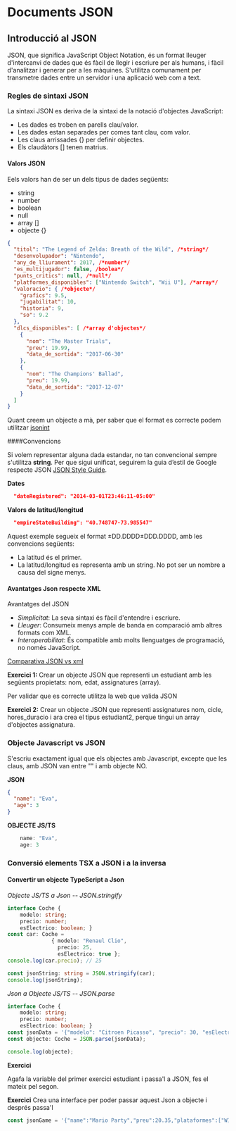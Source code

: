 # Documents JSON

## Introducció al JSON

JSON, que significa JavaScript Object Notation, és un format lleuger d'intercanvi de dades que és fàcil de llegir i escriure per als humans, i fàcil d'analitzar i generar per a les màquines. S'utilitza comunament per transmetre dades entre un servidor i una aplicació web com a text.


### Regles de sintaxi JSON
La sintaxi JSON es deriva de la sintaxi de la notació d'objectes JavaScript:

- Les dades es troben en parells clau/valor.
- Les dades estan separades per comes tant clau, com valor.
- Les claus arrissades {} per definir  objectes.
- Els claudàtors [] tenen matrius.

#### Valors JSON
Eels valors han de ser un dels tipus de dades següents:

- string
- number
- boolean
- null
- array []
- objecte {}

```json
{
  "titol": "The Legend of Zelda: Breath of the Wild", /*string*/
  "desenvolupador": "Nintendo",
  "any_de_lliurament": 2017, /*number*/
  "es_multijugador": false, /boolea*/
  "punts_critics": null, /*null*/
  "platformes_disponibles": ["Nintendo Switch", "Wii U"], /*array*/
  "valoracio": { /*objecte*/
    "grafics": 9.5,
    "jugabilitat": 10,
    "historia": 9,
    "so": 9.2
  },
  "dlcs_disponibles": [ /*array d'objectes*/
    {
      "nom": "The Master Trials",
      "preu": 19.99,
      "data_de_sortida": "2017-06-30"
    },
    {
      "nom": "The Champions' Ballad",
      "preu": 19.99,
      "data_de_sortida": "2017-12-07"
    }
  ]
}
```

Quant creem un objecte a mà, per saber que el format es correcte podem utilitzar [jsonint](https://jsonlint.com/)

####Convencions

Si volem representar alguna dada estandar, no tan convencional sempre s'utilitza **string**. Per que sigui unificat, seguirem la guia d’estil de Google respecte JSON  [JSON Style Guide](https://google.github.io/styleguide/jsoncstyleguide.xml).

**Dates**
```json
  "dateRegistered": "2014-03-01T23:46:11-05:00"
```

**Valors de latitud/longitud**
```json
  "empireStateBuilding": "40.748747-73.985547"
```
Aquest exemple segueix el format ±DD.DDDD±DDD.DDDD, amb les convencions següents:

* La latitud és el primer.
* La latitud/longitud es representa amb un string. No pot ser un nombre a causa del signe menys.
  
#### Avantatges Json respecte XML
Avantatges del JSON

+ *Simplicitat*: La seva sintaxi és fàcil d'entendre i escriure.
+ *Lleuger*: Consumeix menys ample de banda en comparació amb altres formats com XML.
+ *Interoperabilitat*: És compatible amb molts llenguatges de programació, no només JavaScript.

<a href="https://www.w3schools.com/js/js_json_xml.asp" target="_blank" rel="noopener noreferrer">Comparativa JSON vs xml</a>

**Exercici 1:**
Crear un objecte JSON que representi un estudiant amb les següents propietats: nom, edat, assignatures (array).

Per validar que es correcte utilitza la web que valida JSON

**Exercici 2:**
Crear un objecte JSON que representi assignatures nom, cicle, hores_duracio i ara crea el tipus estudiant2, perque tingui un array d'objectes assignatura.


### Objecte Javascript vs JSON

S'escriu exactament igual que els objectes amb Javascript, excepte que les claus, amb JSON van entre "" i amb objecte NO.

**JSON**
```json
{
  "name": "Eva",
  "age": 3
}
```
**OBJECTE JS/TS**
```typescript
    name: "Eva",
    age: 3
```

### Conversió elements TSX a JSON i a la inversa

#### Convertir un objecte TypeScript a Json

*Objecte JS/TS a Json -- JSON.stringify*
```typescript
interface Coche {
    modelo: string;
    precio: number;
    esElectrico: boolean; }
const car: Coche =
              { modelo: "Renaul Clio",
                precio: 25,
                esElectrico: true };
console.log(car.precio); // 25

const jsonString: string = JSON.stringify(car);
console.log(jsonString);
```

*Json a Objecte JS/TS -- JSON.parse*
```typescript
interface Coche {
    modelo: string;
    precio: number;
    esElectrico: boolean; }
const jsonData = '{"modelo": "Citroen Picasso", "precio": 30, "esElectrico":false}';
const objecte: Coche = JSON.parse(jsonData);

console.log(objecte);
```

**Exercici**

Agafa la variable del primer exercici estudiant i passa'l a JSON, fes el mateix pel segon.

**Exercici**
Crea una interface per poder passar aquest Json a objecte i després passa'l

```typescript
const jsonGame = '{"name":"Mario Party","preu":20.35,"plataformes":["WII","Switch","PS5"]}';
```
